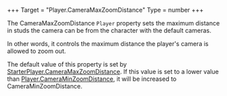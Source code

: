+++
Target = "Player.CameraMaxZoomDistance"
Type = number
+++

The CameraMaxZoomDistance `Player` property sets the maximum distance in studs the camera can be from the character with the default cameras.In other words, it controls the maximum distance the player's camera is allowed to zoom out.The default value of this property is set by [StarterPlayer.CameraMaxZoomDistance](https://developer.roblox.com/api-reference/property/StarterPlayer/CameraMaxZoomDistance). If this value is set to a lower value than [Player.CameraMinZoomDistance](https://developer.roblox.com/api-reference/property/Player/CameraMinZoomDistance), it will be increased to CameraMinZoomDistance.